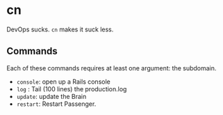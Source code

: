 # cn

DevOps sucks. `cn` makes it suck less.

## Commands

Each of these commands requires at least one argument: the subdomain.

* `console`: open up a Rails console
* `log` : Tail (100 lines) the production.log
* `update`:  update the Brain
* `restart`: Restart Passenger.

